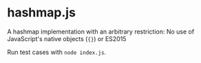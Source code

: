 # hashmap.js
A hashmap implementation with an arbitrary restriction:
No use of JavaScript's native objects (`{}`) or ES2015

Run test cases with `node index.js`.
